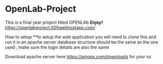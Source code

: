 # OpenLab-Project
This is a final year project titled OPENLAb
***Enjoy!***
https://openlabproject.000webhostapp.com/

How to setup
**to setup the web application you will need to clone this and run it in an apache server
database structure should be the same as the one used , make sure the login details are also the same

Download apache server here https://ampps.com/downloads for your os


